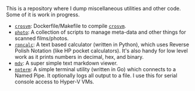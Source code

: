 This is a repository where I dump miscellaneous utilities and other
code. Some of it is work in progress.

- [`crosvm`](./crosvm): Dockerfile/Makefile to compile
  [`crosvm`](https://chromium.googlesource.com/chromiumos/platform/crosvm/).
- [`photo`](./photo): A collection of scripts to manage meta-data and
  other things for scanned films/photos.
- [`rpncalc`](./rpncalc): A text based calculator (written in Python),
  which uses Reverse Polish Notation (like HP pocket
  calculators). It's also handy for low level work as it prints
  numbers in decimal, hex, and binary.
- [`mdv`](./mdv): A super simple text markdown viewer.
- [`npterm`](./win-npterm): A simple terminal utility (written in Go)
  which connects to a Named Pipe. It optionally logs all output to a
  file. I use this for serial console access to Hyper-V VMs.
  
